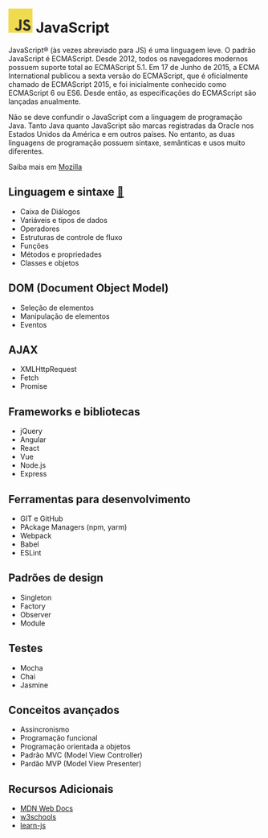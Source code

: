 # ![JS logo](./images/JavaScript-logo48.png) JavaScript

JavaScript® (às vezes abreviado para JS) é uma linguagem leve. O padrão JavaScript é ECMAScript. Desde 2012, todos os navegadores modernos possuem suporte total ao ECMAScript 5.1. Em 17 de Junho de 2015, a ECMA International publicou a sexta versão do ECMAScript, que é oficialmente chamado de ECMAScript 2015, e foi inicialmente conhecido como ECMAScript 6 ou ES6. Desde então, as especificações do ECMAScript são lançadas anualmente.

Não se deve confundir o JavaScript com a linguagem de programação Java. Tanto Java quanto JavaScript são marcas registradas da Oracle nos Estados Unidos da América e em outros países. No entanto, as duas linguagens de programação possuem sintaxe, semânticas e usos muito diferentes.

Saiba mais em [Mozilla](https://developer.mozilla.org/pt-BR/docs/Web/JavaScript)


## Linguagem e sintaxe [ :link: ](./linguagem_sintaxe.md)

- Caixa de Diálogos
- Variáveis e tipos de dados
- Operadores
- Estruturas de controle de fluxo
- Funções
- Métodos e propriedades
- Classes e objetos


## DOM (Document Object Model)

- Seleção de elementos
- Manipulação de elementos
- Eventos


## AJAX

- XMLHttpRequest
- Fetch
- Promise


## Frameworks e bibliotecas

- jQuery
- Angular
- React
- Vue
- Node.js
- Express


## Ferramentas para desenvolvimento

- GIT e GitHub
- PAckage Managers (npm, yarm)
- Webpack
- Babel
- ESLint


## Padrões de design

- Singleton
- Factory
- Observer
- Module


## Testes

- Mocha
- Chai
- Jasmine


## Conceitos avançados

- Assincronismo
- Programação funcional
- Programação orientada a objetos
- Padrão MVC (Model View Controller)
- Pardão MVP (Model View Presenter)


## Recursos Adicionais

- [MDN Web Docs](https://developer.mozilla.org/pt-BR/docs/Web/JavaScript)
- [w3schools](https://www.w3schools.com/js/default.asp)
- [learn-js](https://www.learn-js.org/en/)